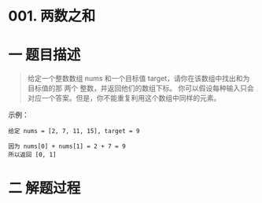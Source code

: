 <!--
 * @Description: In User Settings Edit
 * @Author: your name
 * @Date: 2019-08-16 19:08:00
 * @LastEditTime: 2019-08-17 15:19:42
 * @LastEditors: Please set LastEditors
 -->
# 001. 两数之和

# 一 题目描述

> 给定一个整数数组 nums 和一个目标值 target，请你在该数组中找出和为目标值的那 两个 整数，并返回他们的数组下标。
> 你可以假设每种输入只会对应一个答案。但是，你不能重复利用这个数组中同样的元素。

示例：
``` 
给定 nums = [2, 7, 11, 15], target = 9

因为 nums[0] + nums[1] = 2 + 7 = 9
所以返回 [0, 1]
```

# 二 解题过程